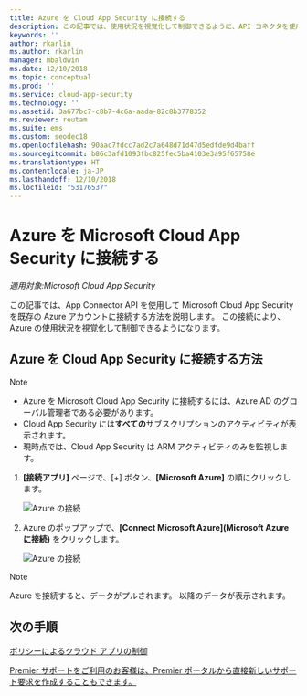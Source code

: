 ```yaml
---
title: Azure を Cloud App Security に接続する
description: この記事では、使用状況を視覚化して制御できるように、API コネクタを使用して Cloud App Security に Azure を接続する方法に関する情報を提供します。
keywords: ''
author: rkarlin
ms.author: rkarlin
manager: mbaldwin
ms.date: 12/10/2018
ms.topic: conceptual
ms.prod: ''
ms.service: cloud-app-security
ms.technology: ''
ms.assetid: 3a677bc7-c8b7-4c6a-aada-82c8b3778352
ms.reviewer: reutam
ms.suite: ems
ms.custom: seodec18
ms.openlocfilehash: 90aac7fdcc7ad2c7a648d71d47d5edfde9d4baff
ms.sourcegitcommit: b86c3afd1093fbc825fec5ba4103e3a95f65758e
ms.translationtype: HT
ms.contentlocale: ja-JP
ms.lasthandoff: 12/10/2018
ms.locfileid: "53176537"
---
```

# <a name="connect-azure-to-microsoft-cloud-app-security"></a>Azure を Microsoft Cloud App Security に接続する

*適用対象:Microsoft Cloud App Security*

この記事では、App Connector API を使用して Microsoft Cloud App Security を既存の Azure アカウントに接続する方法を説明します。 この接続により、Azure の使用状況を視覚化して制御できるようになります。 
  
## <a name="how-to-connect-azure-to-cloud-app-security"></a>Azure を Cloud App Security に接続する方法  
  
> [!NOTE]
> - Azure を Microsoft Cloud App Security に接続するには、Azure AD のグローバル管理者である必要があります。 
> - Cloud App Security には**すべての**サブスクリプションのアクティビティが表示されます。
>-  現時点では、Cloud App Security は ARM アクティビティのみを監視します。 
 
1.  **[接続アプリ]** ページで、[+] ボタン、**[Microsoft Azure]** の順にクリックします。  
  
     ![Azure の接続](./media/connect-azure-menu.png) 

2.  Azure のポップアップで、**[Connect Microsoft Azure]\(Microsoft Azure に接続\)** をクリックします。

      ![Azure の接続](./media/connect-azure.png) 
 
> [!NOTE] 
> Azure を接続すると、データがプルされます。 以降のデータが表示されます。


## <a name="next-steps"></a>次の手順 
[ポリシーによるクラウド アプリの制御](control-cloud-apps-with-policies.md)   

[Premier サポートをご利用のお客様は、Premier ポータルから直接新しいサポート要求を作成することもできます。](https://premier.microsoft.com/)  
  
  